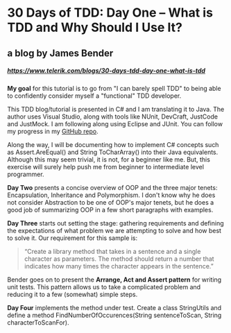 # 30 Days of TDD: Day One – What is TDD and Why Should I Use It?
## a blog by James Bender
##### https://www.telerik.com/blogs/30-days-tdd-day-one-what-is-tdd   

**My goal** for this tutorial is to go from "I can barely spell TDD" to being able to confidently consider myself a "functional" TDD developer.

This TDD blog/tutorial is presented in C# and I am translating it to Java.  The author uses Visual Studio, along with tools like NUnit, DevCraft, JustCode and JustMock.  I am following along using Eclipse and JUnit.  You can follow my progress in my [GitHub repo](https://github.com/code-42/tdd_tutorials/tree/master/30DaysOfTDD/UnitTests/net/ed).



Along the way, I will be documenting how to implement C# concepts such as Assert.AreEqual() and String ToCharArray() into their Java equivalents.  Although this may seem trivial, it is not, for a beginner like me.  But, this exercise will surely help push me from beginner to intermediate level programmer.

**Day Two** presents a concise overview of OOP and the three major tenets: Encapsulation, Inheritance and Polymorphism.  I don't know why he does not consider Abstraction to be one of OOP's major tenets, but he does a good job of summarizing OOP in a few short paragraphs with examples.

**Day Three** starts out setting the stage: gathering requirements and defining the expectations of what problem we are attempting to solve and how best to solve it.  Our requirement for this sample is:

> “Create a library method that takes in a sentence and a single character as parameters. The method should return a number that indicates how many times the character appears in the sentence.”

Bender goes on to present the **Arrange, Act and Assert pattern** for writing unit tests.  This pattern allows us to take a complicated problem and reducing it to a few (somewhat) simple steps.

**Day Four** implements the method under test.  Create a class StringUtils and define a method FindNumberOfOccurences(String sentenceToScan, String characterToScanFor).  